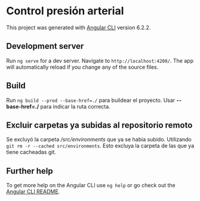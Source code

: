 # Control presión arterial

This project was generated with [Angular CLI](https://github.com/angular/angular-cli) version 6.2.2.

## Development server

Run `ng serve` for a dev server. Navigate to `http://localhost:4200/`. The app will automatically reload if you change any of the source files.

## Build

Run `ng build --prod --base-href=./` para buildear el proyecto. Usar **--base-href=./** para indicar la ruta correcta.

## Excluir carpetas ya subidas al repositorio remoto

Se excluyó la carpeta */src/environments* que ya se habia subido. Utilizando `git rm -r --cached src/environments`. Esto excluya la carpeta de las que ya tiene cacheadas git.

## Further help

To get more help on the Angular CLI use `ng help` or go check out the [Angular CLI README](https://github.com/angular/angular-cli/blob/master/README.md).
